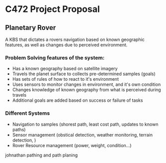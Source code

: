 # C472 Project Proposal

## Planetary Rover

A KBS that dictates a rovers navigation based on known geographic features, as well as changes due to perceived environment.

### Problem Solving features of the system:
- Has a known geography based on satellite imagery
- Travels the planet surface to collects pre-determined samples (goals)
- Has sets of rules of how to react to it's environment
- Uses sensors to monitor changes in environment, and it's own condition
- Changes knowledge of known geography from what is perceived during travels
- Additional goals are added based on success or failure of tasks

### Different Systems
- Navigation to samples (shorest path, least cost path, updates to known paths)
- Sensor management (obstical detection, weather monitoring, terrain detection, )
- Rover Resource management (power, weight, condition...)

johnathan  pathing and path planing

